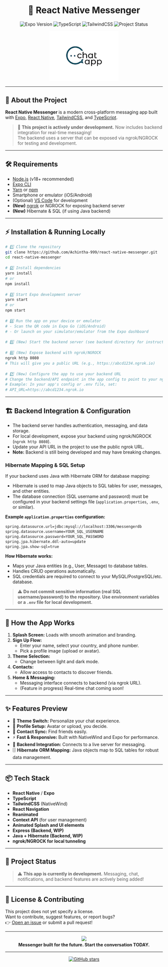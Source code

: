 <h1 align="center">🚀 React Native Messenger</h1>
<p align="center">
  <img src="https://img.shields.io/badge/Expo-%5E49.0.0-blue?logo=expo" alt="Expo Version">
  <img src="https://img.shields.io/badge/TypeScript-%5E5.3.3-blue?logo=typescript" alt="TypeScript">
  <img src="https://img.shields.io/badge/TailwindCSS-%5E3.4.1-blue?logo=tailwindcss" alt="TailwindCSS">
  <img src="https://img.shields.io/badge/Status-In%20Development-yellow?logo=githubactions" alt="Project Status">
</p>
<p align="center">
  <img width="220" src="assets/logo.png" alt="App Logo">
</p>

---

## 💬 About the Project

**React Native Messenger** is a modern cross-platform messaging app built with [Expo](https://expo.dev/), [React Native](https://reactnative.dev/), [TailwindCSS](https://tailwindcss.com/), and [TypeScript](https://www.typescriptlang.org/).

> 🚧 **This project is actively under development.**
> Now includes backend integration for real-time messaging!  
> The backend uses a server that can be exposed via ngrok/NGROCK for testing and development.

---

## 🛠️ Requirements

- [Node.js](https://nodejs.org/) (v18+ recommended)
- [Expo CLI](https://docs.expo.dev/get-started/installation/)
- [Yarn](https://yarnpkg.com/) or [npm](https://www.npmjs.com/)
- Smartphone or emulator (iOS/Android)
- (Optional) [VS Code](https://code.visualstudio.com/) for development
- **(New)** [ngrok](https://ngrok.com/) or NGROCK for exposing backend server
- **(New)** Hibernate & SQL (if using Java backend)

---

## ⚡ Installation & Running Locally

```bash
# 1️⃣ Clone the repository
git clone https://github.com/Achintha-999/react-native-messenger.git
cd react-native-messenger

# 2️⃣ Install dependencies
yarn install
# or
npm install

# 3️⃣ Start Expo development server
yarn start
# or
npm start

# 4️⃣ Run the app on your device or emulator
# - Scan the QR code in Expo Go (iOS/Android)
# - Or launch on your simulator/emulator from the Expo dashboard

# 5️⃣ (New) Start the backend server (see backend directory for instructions)

# 6️⃣ (New) Expose backend with ngrok/NGROCK
ngrok http 8080
# This will give you a public URL (e.g., https://abcd1234.ngrok.io)

# 7️⃣ (New) Configure the app to use your backend URL
# Change the backend/API endpoint in the app config to point to your ngrok URL.
# Example: In your app's config or .env file, set:
# API_URL=https://abcd1234.ngrok.io
```

---

## 🏗️ Backend Integration & Configuration

- The backend server handles authentication, messaging, and data storage.
- For local development, expose your backend using ngrok/NGROCK (`ngrok http 8080`).
- Update your API URL in the project to use the public ngrok URL.
- **Note:** Backend is still being developed and may have breaking changes.

### Hibernate Mapping & SQL Setup

If your backend uses Java with Hibernate ORM for database mapping:

- Hibernate is used to map Java objects to SQL tables for user, messages, and other entities.
- The database connection (SQL username and password) must be configured in your backend settings file (`application.properties`, `.env`, or similar).

**Example `application.properties` configuration:**
```properties
spring.datasource.url=jdbc:mysql://localhost:3306/messengerdb
spring.datasource.username=YOUR_SQL_USERNAME
spring.datasource.password=YOUR_SQL_PASSWORD
spring.jpa.hibernate.ddl-auto=update
spring.jpa.show-sql=true
```

**How Hibernate works:**
- Maps your Java entities (e.g., User, Message) to database tables.
- Handles CRUD operations automatically.
- SQL credentials are required to connect to your MySQL/PostgreSQL/etc. database.

> ⚠️ **Do not commit sensitive information (real SQL username/password) to the repository. Use environment variables or a `.env` file for local development.**

---

## 🎨 How the App Works

1. **Splash Screen:** Loads with smooth animation and branding.
2. **Sign Up Flow:**  
   - Enter your name, select your country, and phone number.  
   - Pick a profile image (upload or avatar).
3. **Theme Selection:**  
   - Change between light and dark mode.
4. **Contacts:**  
   - Allow access to contacts to discover friends.
5. **Home & Messaging:**  
   - Messaging interface connects to backend (via ngrok URL).
   - (Feature in progress) Real-time chat coming soon!

---

## ✨ Features Preview

- 🌙 **Theme Switch:** Personalize your chat experience.
- 👤 **Profile Setup:** Avatar or upload, you decide.
- 📱 **Contact Sync:** Find friends easily.
- ⚡ **Fast & Responsive:** Built with NativeWind and Expo for performance.
- 🔗 **Backend Integration:** Connects to a live server for messaging.
- 🗄️ **Hibernate ORM Mapping:** Java objects map to SQL tables for robust data management.

---

## 📦 Tech Stack

- **React Native** / **Expo**
- **TypeScript**
- **TailwindCSS** (NativeWind)
- **React Navigation**
- **Reanimated**
- **Context API** (for user management)
- **Animated Splash and UI elements**
- **Express (Backend, WIP)**
- **Java + Hibernate (Backend, WIP)**
- **ngrok/NGROCK for local tunneling**

---

## 🚧 Project Status

> ⚠️ **This app is currently in development.**
> Messaging, chat, notifications, and backend features are actively being added!

---

## 📝 License & Contributing

This project does not yet specify a license.  
Want to contribute, suggest features, or report bugs?  
👉 [Open an issue](https://github.com/Achintha-999/react-native-messenger/issues) or submit a pull request!

---

<p align="center">
  <img src="https://img.icons8.com/color/96/000000/chat--v1.png"/>
  <br>
  <b>Messenger built for the future. Start the conversation TODAY.</b>
</p>

---

<p align="center">
  <a href="https://github.com/Achintha-999/react-native-messenger">
    <img src="https://img.shields.io/github/stars/Achintha-999/react-native-messenger?style=social" alt="GitHub stars">
  </a>
</p>
